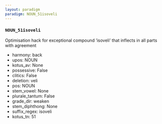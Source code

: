 ```yaml
---
layout: paradigm
paradigm: NOUN_51isoveli
---
```

### ` NOUN_51isoveli `

Optimisation hack for exceptional compound ’isoveli’ that inflects in all parts with agreement
* harmony: back
* upos: NOUN
* kotus_av: None
* possessive: False
* clitics: False
* deletion: veli
* pos: NOUN
* stem_vowel: None
* plurale_tantum: False
* grade_dir: weaken
* stem_diphthong: None
* suffix_regex: isoveli
* kotus_tn: 51

